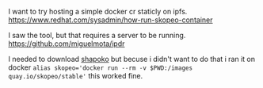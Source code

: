 I want to try hosting a simple docker cr staticly on ipfs.
https://www.redhat.com/sysadmin/how-run-skopeo-container

I saw the tool, but that requires a server to be running.
https://github.com/miguelmota/ipdr


I needed to download [shapoko](https://github.com/containers/skopeo) but becuse i didn't want to do that i ran it on docker
```alias skopeo='docker run --rm -v $PWD:/images quay.io/skopeo/stable'```
this worked fine.

